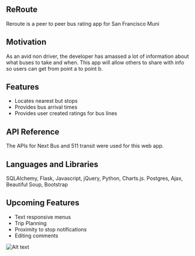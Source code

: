 ## ReRoute

Reroute is a peer to peer bus rating app for San Francisco Muni

## Motivation

As an avid non driver, the developer has amassed a lot of information about what buses to take and when. This app will allow others to share with info so users can get from point a to point b.

## Features


- Locates nearest but stops
- Provides bus arrival times
- Provides user created ratings for bus lines

## API Reference

The APIs for Next Bus and 511 transit were used for this web app.

## Languages and Libraries

SQLAlchemy, Flask, Javascript, jQuery, Python, Charts.js. Postgres, Ajax, Beautiful Soup, Bootstrap

<!-- ## Schema -->

<!-- ![Alt text](/static/images/schema.jpg?raw=true "Optional Title") -->

## Upcoming Features


- Text responsive menus
- Trip Planning
- Proximity to stop notifications
- Editing comments


![Alt text](/static/images/pascale.gif?raw=true "Optional Title")
